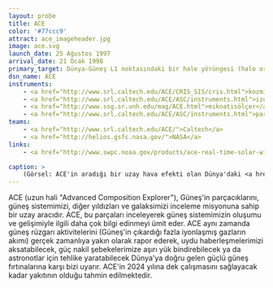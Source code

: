 ```yaml
---
layout: probe
title: ACE
color: '#77ccc9'
attract: ace_imageheader.jpg
image: ace.svg
launch_date: 25 Ağustos 1997
arrival_date: 21 Ocak 1998
primary_target: Dünya-Güneş L1 noktasındaki bir hale yörüngesi (halo orbit)
dsn_name: ACE
instruments:
    - <a href="http://www.srl.caltech.edu/ACE/CRIS_SIS/cris.html">kozmik ışın spektrometresi</a>
    - <a href="http://www.srl.caltech.edu/ACE/ASC/instruments.html">izotop spektrometreleri</a>
    - <a href="http://www.ssg.sr.unh.edu/mag/ACE.html">mıknatısölçer</a>
    - <a href="http://www.srl.caltech.edu/ACE/ASC/instruments.html">parçacık sensörleri</a>
teams:
    - <a href="http://www.srl.caltech.edu/ACE/">Caltech</a>
    - <a href="http://helios.gsfc.nasa.gov/">NASA</a>
links:
    - <a href="http://www.swpc.noaa.gov/products/ace-real-time-solar-wind">real-time solar wind data</a> from ACE

caption: >
    (Görsel: ACE'in aradığı bir uzay hava efekti olan Dünya'daki <a href="http://www.nasa.gov/content/aurora-australis-or-the-southern-lights-0/">kutup ışıkları</a>nın Uluslararası Uzay İstasyonu'ndan görünüşü, NASA)
---
```

ACE (uzun hali "Advanced Composition Explorer"), Güneş'in parçacıklarını, güneş sistemimizi, diğer yıldızları ve galaksimizi inceleme misyonuna sahip bir uzay aracıdır. ACE, bu parçaları inceleyerek güneş sistemimizin oluşumu ve gelişimiyle ilgili daha çok bilgi edinmeyi ümit eder. ACE aynı zamanda güneş rüzgarı aktivitelerini (Güneş'in çıkardığı fazla iyonlaşmış gazların akımı) gerçek zamanlıya yakın olarak rapor ederek, uydu haberleşmelerimizi aksatabilecek, güç nakil şebekelerimize aşırı yük bindirebilecek ya da astronotlar için tehlike yaratabilecek Dünya'ya doğru gelen güçlü güneş fırtınalarına karşı bizi uyarır. ACE'in 2024 yılına dek çalışmasını sağlayacak kadar yakıtının olduğu tahmin edilmektedir.